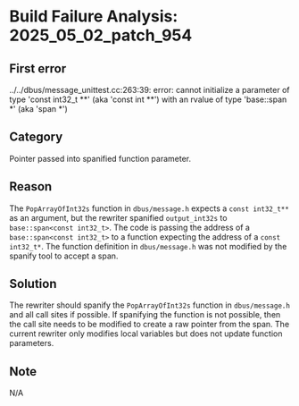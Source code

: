 # Build Failure Analysis: 2025_05_02_patch_954

## First error

../../dbus/message_unittest.cc:263:39: error: cannot initialize a parameter of type 'const int32_t **' (aka 'const int **') with an rvalue of type 'base::span<const int32_t> *' (aka 'span<const int> *')

## Category
Pointer passed into spanified function parameter.

## Reason
The `PopArrayOfInt32s` function in `dbus/message.h` expects a `const int32_t**` as an argument, but the rewriter spanified `output_int32s` to `base::span<const int32_t>`. The code is passing the address of a `base::span<const int32_t>` to a function expecting the address of a `const int32_t*`. The function definition in `dbus/message.h` was not modified by the spanify tool to accept a span.

## Solution
The rewriter should spanify the `PopArrayOfInt32s` function in `dbus/message.h` and all call sites if possible. If spanifying the function is not possible, then the call site needs to be modified to create a raw pointer from the span. The current rewriter only modifies local variables but does not update function parameters.

## Note
N/A